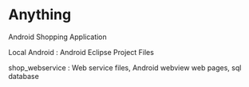 Anything
========

Android Shopping Application

Local Android : Android Eclipse Project Files

shop_webservice : Web service files, Android webview web pages, sql database
